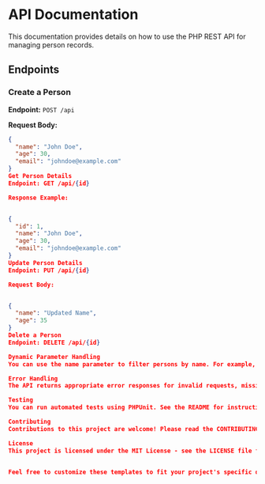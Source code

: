 # API Documentation

This documentation provides details on how to use the PHP REST API for managing person records.

## Endpoints

### Create a Person

**Endpoint:** `POST /api`

**Request Body:**

```json
{
  "name": "John Doe",
  "age": 30,
  "email": "johndoe@example.com"
}
Get Person Details
Endpoint: GET /api/{id}

Response Example:


{
  "id": 1,
  "name": "John Doe",
  "age": 30,
  "email": "johndoe@example.com"
}
Update Person Details
Endpoint: PUT /api/{id}

Request Body:


{
  "name": "Updated Name",
  "age": 35
}
Delete a Person
Endpoint: DELETE /api/{id}

Dynamic Parameter Handling
You can use the name parameter to filter persons by name. For example, if you want to perform CRUD operations on a person named "John Doe," you can provide the name in the request.

Error Handling
The API returns appropriate error responses for invalid requests, missing parameters, and database errors.

Testing
You can run automated tests using PHPUnit. See the README for instructions on running tests.

Contributing
Contributions to this project are welcome! Please read the CONTRIBUTING.md for details on our code of conduct and the process for submitting pull requests.

License
This project is licensed under the MIT License - see the LICENSE file for details.


Feel free to customize these templates to fit your project's specific details and requirements.